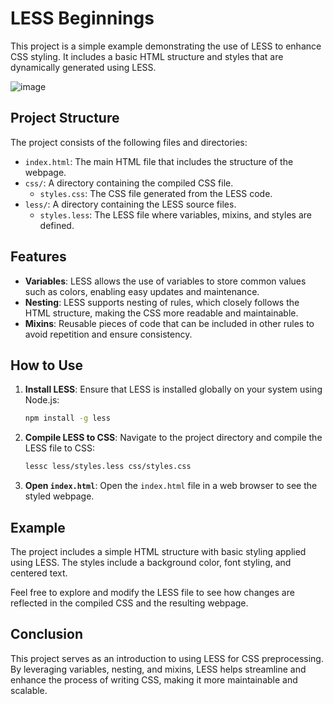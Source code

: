 # LESS Beginnings

This project is a simple example demonstrating the use of LESS to enhance CSS styling. It includes a basic HTML structure and styles that are dynamically generated using LESS.

![image](https://github.com/user-attachments/assets/3514c6e3-ca5a-4da0-9086-1b83842263fb)


## Project Structure

The project consists of the following files and directories:

- `index.html`: The main HTML file that includes the structure of the webpage.
- `css/`: A directory containing the compiled CSS file.
  - `styles.css`: The CSS file generated from the LESS code.
- `less/`: A directory containing the LESS source files.
  - `styles.less`: The LESS file where variables, mixins, and styles are defined.

## Features

- **Variables**: LESS allows the use of variables to store common values such as colors, enabling easy updates and maintenance.
- **Nesting**: LESS supports nesting of rules, which closely follows the HTML structure, making the CSS more readable and maintainable.
- **Mixins**: Reusable pieces of code that can be included in other rules to avoid repetition and ensure consistency.

## How to Use

1. **Install LESS**: Ensure that LESS is installed globally on your system using Node.js:
    ```bash
    npm install -g less
    ```

2. **Compile LESS to CSS**: Navigate to the project directory and compile the LESS file to CSS:
    ```bash
    lessc less/styles.less css/styles.css
    ```

3. **Open `index.html`**: Open the `index.html` file in a web browser to see the styled webpage.

## Example

The project includes a simple HTML structure with basic styling applied using LESS. The styles include a background color, font styling, and centered text.

Feel free to explore and modify the LESS file to see how changes are reflected in the compiled CSS and the resulting webpage.

## Conclusion

This project serves as an introduction to using LESS for CSS preprocessing. By leveraging variables, nesting, and mixins, LESS helps streamline and enhance the process of writing CSS, making it more maintainable and scalable.
